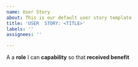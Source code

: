 ```yaml
---
name: User Story
about: This is our default user story template
title: 'USER  STORY: <TITLE>'
labels: ''
assignees: ''

---
```


A a **role** I can **capability** so that **received benefit**
